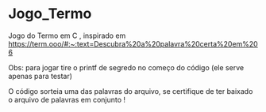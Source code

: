 # Jogo_Termo
Jogo do Termo em C , inspirado em https://term.ooo/#:~:text=Descubra%20a%20palavra%20certa%20em%206

Obs: para jogar tire o printf de segredo no começo do código (ele serve apenas para testar)

O código sorteia uma das palavras do arquivo, se certifique de ter baixado o arquivo de palavras em conjunto !
